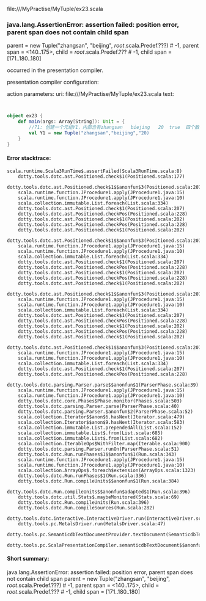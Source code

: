 file://<WORKSPACE>/MyPractise/MyTuple/ex23.scala
### java.lang.AssertionError: assertion failed: position error, parent span does not contain child span
parent      = new Tuple("zhangsan", "beijing", _root_.scala.Predef.???) # -1,
parent span = <140..175>,
child       = _root_.scala.Predef.??? # -1,
child span  = [171..180..180]

occurred in the presentation compiler.

presentation compiler configuration:


action parameters:
uri: file://<WORKSPACE>/MyPractise/MyTuple/ex23.scala
text:
```scala


object ex23 {
    def main(args: Array[String]): Unit = {
        //71: 创建一个元组Y1，内部含有zhangsan   biejing   20  true  四个数据
        val Y1 = new Tuple("zhangsan","beijing","20)
    }
}
```



#### Error stacktrace:

```
scala.runtime.Scala3RunTime$.assertFailed(Scala3RunTime.scala:8)
	dotty.tools.dotc.ast.Positioned.check$1(Positioned.scala:177)
	dotty.tools.dotc.ast.Positioned.check$1$$anonfun$3(Positioned.scala:207)
	scala.runtime.function.JProcedure1.apply(JProcedure1.java:15)
	scala.runtime.function.JProcedure1.apply(JProcedure1.java:10)
	scala.collection.immutable.List.foreach(List.scala:334)
	dotty.tools.dotc.ast.Positioned.check$1(Positioned.scala:207)
	dotty.tools.dotc.ast.Positioned.checkPos(Positioned.scala:228)
	dotty.tools.dotc.ast.Positioned.check$1(Positioned.scala:202)
	dotty.tools.dotc.ast.Positioned.checkPos(Positioned.scala:228)
	dotty.tools.dotc.ast.Positioned.check$1(Positioned.scala:202)
	dotty.tools.dotc.ast.Positioned.check$1$$anonfun$3(Positioned.scala:207)
	scala.runtime.function.JProcedure1.apply(JProcedure1.java:15)
	scala.runtime.function.JProcedure1.apply(JProcedure1.java:10)
	scala.collection.immutable.List.foreach(List.scala:334)
	dotty.tools.dotc.ast.Positioned.check$1(Positioned.scala:207)
	dotty.tools.dotc.ast.Positioned.checkPos(Positioned.scala:228)
	dotty.tools.dotc.ast.Positioned.check$1(Positioned.scala:202)
	dotty.tools.dotc.ast.Positioned.checkPos(Positioned.scala:228)
	dotty.tools.dotc.ast.Positioned.check$1(Positioned.scala:202)
	dotty.tools.dotc.ast.Positioned.check$1$$anonfun$3(Positioned.scala:207)
	scala.runtime.function.JProcedure1.apply(JProcedure1.java:15)
	scala.runtime.function.JProcedure1.apply(JProcedure1.java:10)
	scala.collection.immutable.List.foreach(List.scala:334)
	dotty.tools.dotc.ast.Positioned.check$1(Positioned.scala:207)
	dotty.tools.dotc.ast.Positioned.checkPos(Positioned.scala:228)
	dotty.tools.dotc.ast.Positioned.check$1(Positioned.scala:202)
	dotty.tools.dotc.ast.Positioned.checkPos(Positioned.scala:228)
	dotty.tools.dotc.ast.Positioned.check$1(Positioned.scala:202)
	dotty.tools.dotc.ast.Positioned.check$1$$anonfun$3(Positioned.scala:207)
	scala.runtime.function.JProcedure1.apply(JProcedure1.java:15)
	scala.runtime.function.JProcedure1.apply(JProcedure1.java:10)
	scala.collection.immutable.List.foreach(List.scala:334)
	dotty.tools.dotc.ast.Positioned.check$1(Positioned.scala:207)
	dotty.tools.dotc.ast.Positioned.checkPos(Positioned.scala:228)
	dotty.tools.dotc.parsing.Parser.parse$$anonfun$1(ParserPhase.scala:39)
	scala.runtime.function.JProcedure1.apply(JProcedure1.java:15)
	scala.runtime.function.JProcedure1.apply(JProcedure1.java:10)
	dotty.tools.dotc.core.Phases$Phase.monitor(Phases.scala:503)
	dotty.tools.dotc.parsing.Parser.parse(ParserPhase.scala:40)
	dotty.tools.dotc.parsing.Parser.$anonfun$2(ParserPhase.scala:52)
	scala.collection.Iterator$$anon$6.hasNext(Iterator.scala:479)
	scala.collection.Iterator$$anon$9.hasNext(Iterator.scala:583)
	scala.collection.immutable.List.prependedAll(List.scala:152)
	scala.collection.immutable.List$.from(List.scala:685)
	scala.collection.immutable.List$.from(List.scala:682)
	scala.collection.IterableOps$WithFilter.map(Iterable.scala:900)
	dotty.tools.dotc.parsing.Parser.runOn(ParserPhase.scala:51)
	dotty.tools.dotc.Run.runPhases$1$$anonfun$1(Run.scala:343)
	scala.runtime.function.JProcedure1.apply(JProcedure1.java:15)
	scala.runtime.function.JProcedure1.apply(JProcedure1.java:10)
	scala.collection.ArrayOps$.foreach$extension(ArrayOps.scala:1323)
	dotty.tools.dotc.Run.runPhases$1(Run.scala:336)
	dotty.tools.dotc.Run.compileUnits$$anonfun$1(Run.scala:384)
	dotty.tools.dotc.Run.compileUnits$$anonfun$adapted$1(Run.scala:396)
	dotty.tools.dotc.util.Stats$.maybeMonitored(Stats.scala:69)
	dotty.tools.dotc.Run.compileUnits(Run.scala:396)
	dotty.tools.dotc.Run.compileSources(Run.scala:282)
	dotty.tools.dotc.interactive.InteractiveDriver.run(InteractiveDriver.scala:161)
	dotty.tools.pc.MetalsDriver.run(MetalsDriver.scala:47)
	dotty.tools.pc.SemanticdbTextDocumentProvider.textDocument(SemanticdbTextDocumentProvider.scala:32)
	dotty.tools.pc.ScalaPresentationCompiler.semanticdbTextDocument$$anonfun$1(ScalaPresentationCompiler.scala:246)
```
#### Short summary: 

java.lang.AssertionError: assertion failed: position error, parent span does not contain child span
parent      = new Tuple("zhangsan", "beijing", _root_.scala.Predef.???) # -1,
parent span = <140..175>,
child       = _root_.scala.Predef.??? # -1,
child span  = [171..180..180]